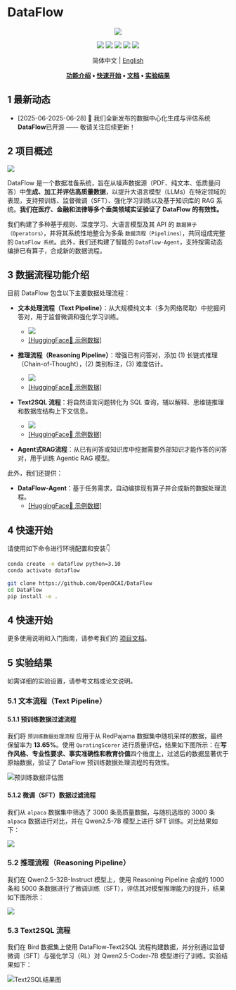 # DataFlow

<div align="center">
  <img src="./static/images/Face.jpg">

[![](https://img.shields.io/github/license/OpenDCAI/DataFlow)](https://github.com/OpenDCAI/DataFlow/blob/main/LICENSE)
[![](https://img.shields.io/github/stars/OpenDCAI/DataFlow?style=social)](https://github.com/OpenDCAI/DataFlow)
[![](https://img.shields.io/github/issues-raw/OpenDCAI/DataFlow)](https://github.com/OpenDCAI/DataFlow/issues)
[![](https://img.shields.io/github/last-commit/OpenDCAI/DataFlow)](https://github.com/OpenDCAI/DataFlow/commits/main/)
[![](https://img.shields.io/github/contributors/OpenDCAI/DataFlow)](https://github.com/OpenDCAI/DataFlow/graphs/contributors)

简体中文 | [English](./README.md)

**[功能介绍](#功能介绍) • [快速开始](#快速开始) • [文档](https://OpenDCAI.github.io/DataFlow-Doc/) • [实验结果](#实验结果)**

</div>

## 1 最新动态

- [2025-06-2025-06-28] 🎉 我们全新发布的数据中心化生成与评估系统**DataFlow**已开源 —— 敬请关注后续更新！

## 2 项目概述

<img src="./static/images/dataflow_framework.jpg">

DataFlow 是一个数据准备系统，旨在从噪声数据源（PDF、纯文本、低质量问答）中**生成、加工并评估高质量数据**，以提升大语言模型（LLMs）在特定领域的表现，支持预训练、监督微调（SFT）、强化学习训练以及基于知识库的 RAG 系统。**我们在医疗、金融和法律等多个垂类领域实证验证了 DataFlow 的有效性。**

我们构建了多种基于规则、深度学习、大语言模型及其 API 的 `数据算子（Operators）`，并将其系统性地整合为多条 `数据流程（Pipelines）`，共同组成完整的 `DataFlow 系统`。此外，我们还构建了智能的 `DataFlow-Agent`，支持按需动态编排已有算子，合成新的数据流程。

## 3 数据流程功能介绍

目前 DataFlow 包含以下主要数据处理流程：

- **文本处理流程（Text Pipeline）**：从大规模纯文本（多为网络爬取）中挖掘问答对，用于监督微调和强化学习训练。
  - ![](./static/images/dataflow_text_pipeline.jpg)
  - [[HuggingFace🤗 示例数据]](https://huggingface.co/datasets/Open-Dataflow/dataflow-demo-Text)

- **推理流程（Reasoning Pipeline）**：增强已有问答对，添加 (1) 长链式推理（Chain-of-Thought），(2) 类别标注，(3) 难度估计。
  - ![](./static/images/dataflow_reasoning_pipeline.jpg)
  - [[HuggingFace🤗 示例数据]](https://huggingface.co/datasets/Open-Dataflow/dataflow-demo-Reasonning)

- **Text2SQL 流程**：将自然语言问题转化为 SQL 查询，辅以解释、思维链推理和数据库结构上下文信息。
  - ![](./static/images/dataflow_text2sql_pipeline.jpg)
  - [[HuggingFace🤗 示例数据]](https://huggingface.co/datasets/Open-Dataflow/dataflow-demo-Text2SQL)

- **Agent式RAG流程**：从已有问答或知识库中挖掘需要外部知识才能作答的问答对，用于训练 Agentic RAG 模型。

此外，我们还提供：

- **DataFlow-Agent**：基于任务需求，自动编排现有算子并合成新的数据处理流程。
  - [[HuggingFace🤗 示例数据]](https://huggingface.co/datasets/Open-Dataflow/dataflow-demo-Agent)

## 4 快速开始

请使用如下命令进行环境配置和安装👇

```bash
conda create -n dataflow python=3.10
conda activate dataflow

git clone https://github.com/OpenDCAI/DataFlow
cd DataFlow
pip install -e .
```
## 4 快速开始

更多使用说明和入门指南，请参考我们的 [项目文档](https://OpenDCAI.github.io/DataFlow-Doc/)。

## 5 实验结果

如需详细的实验设置，请参考文档或论文说明。

### 5.1 文本流程（Text Pipeline）

#### 5.1.1 预训练数据过滤流程

我们将 `预训练数据处理流程` 应用于从 RedPajama 数据集中随机采样的数据，最终保留率为 **13.65%**。使用 `QuratingScorer` 进行质量评估，结果如下图所示：在**写作风格、专业性要求、事实准确性和教育价值**四个维度上，过滤后的数据显著优于原始数据，验证了 DataFlow 预训练数据处理流程的有效性。

![预训练数据评估图](./static/images/text-pretrain.png)

#### 5.1.2 微调（SFT）数据过滤流程

我们从 `alpaca` 数据集中筛选了 3000 条高质量数据，与随机选取的 3000 条 `alpaca` 数据进行对比，并在 Qwen2.5-7B 模型上进行 SFT 训练。对比结果如下：

![](./static/images/text-sft.png)

### 5.2 推理流程（Reasoning Pipeline）

我们在 Qwen2.5-32B-Instruct 模型上，使用 Reasoning Pipeline 合成的 1000 条和 5000 条数据进行了微调训练（SFT），评估其对模型推理能力的提升，结果如下图所示：

![](./static/images/reasoning_performance.png)

### 5.3 Text2SQL 流程

我们在 Bird 数据集上使用 DataFlow-Text2SQL 流程构建数据，并分别通过监督微调（SFT）与强化学习（RL）对 Qwen2.5-Coder-7B 模型进行了训练。实验结果如下：

![Text2SQL结果图](./static/images/text2sql.png)


<!-- 
## 统计信息
<a href="https://star-history.com/#OpenDCAI/DataFlow&Date">
 <picture>
   <source media="(prefers-color-scheme: dark)" srcset="https://api.star-history.com/svg?repos=OpenDCAI/DataFlow&type=Date&theme=dark" />
   <source media="(prefers-color-scheme: light)" srcset="https://api.star-history.com/svg?repos=OpenDCAI/DataFlow&type=Date" />
   <img alt="Star History Chart" src="https://api.star-history.com/svg?repos=OpenDCAI/DataFlow&type=Date" />
 </picture>
</a> -->
